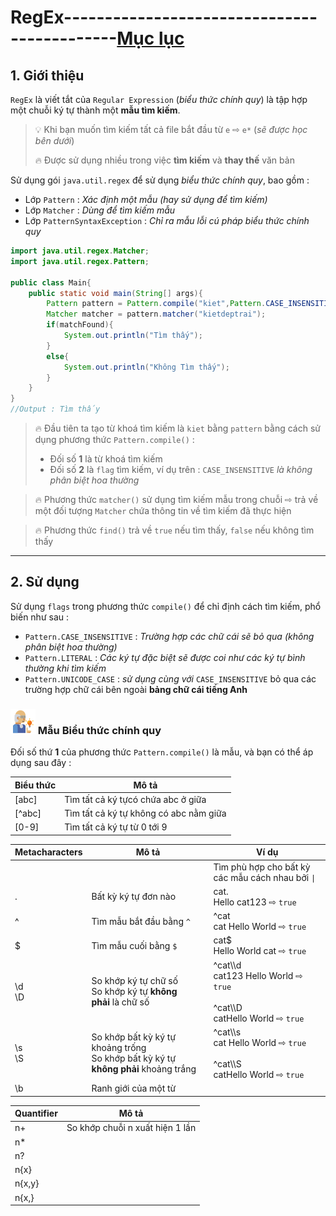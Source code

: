 # RegEx--------------------------------------------[Mục lục](https://github.com/Zenfection/Java)

## 1. Giới thiệu

`RegEx` là viết tắt của `Regular Expression` (*biểu thức chính quy*) là tập hợp một chuỗi ký tự thành một **mẫu tìm kiếm**.

> 💡 Khi bạn muốn tìm kiếm tất cả file bắt đầu từ `e` ⇨ `e*` (*sẽ được học bên dưới*)
> 
> 🔥 Được sử dụng nhiều trong việc **tìm kiếm** và **thay thế** văn bản

Sử dụng gói `java.util.regex` để sử dụng *biểu thức chính quy*, bao gồm : 

- Lớp `Pattern` : *Xác định một mẫu (hay sử dụng để tìm kiếm)*
- Lớp `Matcher` : *Dùng để tìm kiếm mẫu*
- Lớp `PatternSyntaxException` : *Chỉ ra mẫu lỗi cú pháp biểu thức chính quy*

```java
import java.util.regex.Matcher;
import java.util.regex.Pattern;

public class Main{
    public static void main(String[] args){
        Pattern pattern = Pattern.compile("kiet",Pattern.CASE_INSENSITIVE);
        Matcher matcher = pattern.matcher("kietdeptrai");
        if(matchFound){
            System.out.println("Tìm thấy");
        }
        else{
            System.out.println("Không Tìm thấy");
        }
    }
}
//Output : Tìm thấy
```

> 🔥 Đầu tiên ta tạo từ khoá tìm kiếm là `kiet` bằng `pattern` bằng cách sử dụng phương thức `Pattern.compile()` : 
> 
> - Đối số **1** là từ khoá tìm kiếm
> - Đối số **2** là `flag` tìm kiếm, ví dụ trên : `CASE_INSENSITIVE` *là không phân biệt hoa thường*

> 🔥 Phương thức `matcher()` sử dụng tìm kiếm mẫu trong chuỗi ⇨ trả về một đối tượng `Matcher` chứa thông tin về tìm kiếm đã thực hiện

> 🔥 Phương thức `find()` trả về `true` nếu tìm thấy, `false` nếu không tìm thấy

---

## 2. Sử dụng

Sử dụng `flags` trong phương thức `compile()` để chỉ định cách tìm kiếm, phổ biến như sau : 

- `Pattern.CASE_INSENSITIVE` : *Trường hợp các chữ cái sẽ bỏ qua (không phân biệt hoa thường)*
- `Pattern.LITERAL` : *Các ký tự đặc biệt sẽ được coi như các ký tự bình thường khi tìm kiếm*
- `Pattern.UNICODE_CASE` : *sử dụng cùng với* `CASE_INSENSITIVE` bỏ qua các trường hợp chữ cái bên ngoài **bảng chữ cái tiếng Anh**

### ![Professor Malepng](https://raw.githubusercontent.com/Zenfection/Image/master/2021/02/08-17-36-14-Professor%20Male.png) Mẫu Biểu thức chính quy

Đối số thứ **1** của phương thức `Pattern.compile()` là mẫu, và bạn có thể áp dụng sau đây : 

| Biểu thức | Mô tả                                  |
| --------- | -------------------------------------- |
| [abc]     | Tìm tất cả ký tựcó chứa abc ở giữa     |
| [^abc]    | Tìm tất cả ký tự không có abc nằm giữa |
| [0-9]     | Tìm tất cả ký tự từ 0 tới 9            |

| Metacharacters | Mô tả                                                                                 | Ví dụ                                                                              |
|:-------------- | ------------------------------------------------------------------------------------- | ---------------------------------------------------------------------------------- |
| |              | Tìm phù hợp cho bất kỳ các mẫu cách nhau bởi `\|`                                     | cat\|dog<br>Hello cat World ⇨ `true`                                               |
| .              | Bất kỳ ký tự đơn nào                                                                  | cat.<br>Hello cat123 ⇨ `true`                                                      |
| ^              | Tìm mẫu bắt đầu bằng `^`                                                              | ^cat <br>cat Hello World ⇨ `true`                                                  |
| $              | Tìm mẫu cuối bằng `$`                                                                 | cat$ <br>Hello World cat ⇨ `true`                                                  |
| \d<br>\D       | So khớp ký tự chữ số<br>So khớp ký tự **không phải** là chữ số                        | ^cat\\\d<br>cat123 Hello World ⇨ `true`<br><br>^cat\\\D<br>catHello World ⇨ `true` |
| \s<br>\S       | So khớp bất kỳ ký tự khoảng trống<br>So khớp bất kỳ ký tự **không phải** khoảng trắng | ^cat\\\s <br>cat Hello World ⇨ `true`<br><br>^cat\\\S<br>catHello World ⇨ `true`   |
| \b             | Ranh giới của một từ                                                                  |                                                                                    |

| Quantifier | Mô tả                           |
| ---------- | ------------------------------- |
| n+         | So khớp chuỗi n xuất hiện 1 lần |
| n*         |                                 |
| n?         |                                 |
| n{x}       |                                 |
| n{x,y}     |                                 |
| n{x,}      |                                 |